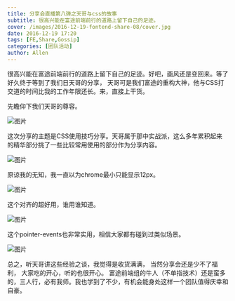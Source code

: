 ```yaml
---
title: 分享会直播第八弹之天哥与css的故事
subtitle: 很高兴能在富途前端前行的道路上留下自己的足迹。
cover: /images/2016-12-19-fontend-share-08/cover.jpg
date: 2016-12-19 17:20
tags: [FE,Share,Gossip]
categories: [团队活动]
author: Allen
---
```


很高兴能在富途前端前行的道路上留下自己的足迹。好吧，画风还是变回来。等了好久终于等到了我们日天哥的分享， 天哥可是我们富途的重构大神，他与CSS打交道的时间比我的工作年限还长。来，直接上干货。

<!--more-->

先瞻仰下我们天哥的尊容。

![图片](/images/share/8-1.jpg)

这次分享的主题是CSS使用技巧分享。天哥属于那中实战派，这么多年累积起来的精华部分挑了一些比较常用使用的部分作为分享内容。

![图片](/images/share/8-3.png)

原谅我的无知，我一直以为chrome最小只能显示12px。

![图片](/images/share/8-4.png)

这个对齐的超好用，谁用谁知道。

![图片](/images/share/8-5.png)

这个pointer-events也非常实用，相信大家都有碰到过类似场景。

![图片](/images/share/8-6.png)

总之，听天哥讲这些经验之谈，我觉得是收货满满， 当然分享会还是少不了福利， 大家吃的开心，听的也很开心。
富途前端组的牛人（不单指技术）还是蛮多的，三人行，必有我师。我也学到了不少，有机会能身处这样一个团队值得庆幸和自豪。











